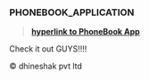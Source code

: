 ### PHONEBOOK_APPLICATION

>**[hyperlink to PhoneBook App](https://git.heroku.com/hidden-stream-35339.git)**

Check it out GUYS!!!!

&copy; dhineshak pvt ltd
